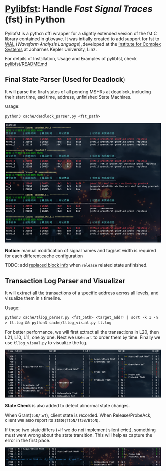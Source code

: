 # [Pylibfst](https://github.com/mschlaegl/pylibfst): Handle *Fast Signal Traces* (fst) in Python

Pylibfst is a python cffi wrapper for a slightly extended version of the fst C library contained in gtkwave.
It was initially created to add support for fst to [WAL](https://wal-lang.org) (*Waveform Analysis Language*), developed at the [Institute for Complex Systems](https://ics.jku.at/) at Johannes Kepler University, Linz.

For details of Installation, Usage and Examples of pylibfst, check [pylibfst/README.md](https://github.com/mschlaegl/pylibfst/blob/master/README.md)


## Final State Parser (Used for Deadlock)

It will parse the final states of all pending MSHRs at deadlock, including their start time, end time, address, unfinished State Machines.

Usage:

`python3 cache/deadlock_parser.py <fst_path>`

![deadlock_visual](cache/doc/deadlock.png)

**Notice**: manual modification of signal names and tag/set width is required for each different cache configuration.

TODO: add <u>replaced block info</u> when `release` related state unfinished.

## Transaction Log Parser and Visualizer

It will extract all the transactions of a specific address across all levels, and visualize them in a timeline.

Usage:

`python3 cache/tllog_parser.py <fst_path> <target_addr> | sort -k 1 -n > tl.log && python3 cache/tllog_visual.py tl.log`

For better performance, we will first extract all the transactions in L20, then L21, L10, L11, one by one. Next we use `sort` to order them by time. Finally we use `tllog_visual.py` to visualize the log.

![tllog_visual](cache/doc/tllog_visual.png)

**State Check** is also added to detect abnormal state changes. 

When Grant(`toB/toT`), client state is recorded. 
When Release/ProbeAck, client will also report its state(`TtoN/TtoB/BtoN`). 

If these two state differs (+if we do not implement silent evict), something must went wrong about the state transition. 
This will help us capture the error in the first place.

![tllog_visual_state_debug](cache/doc/tllog_visual_state_debug.png)